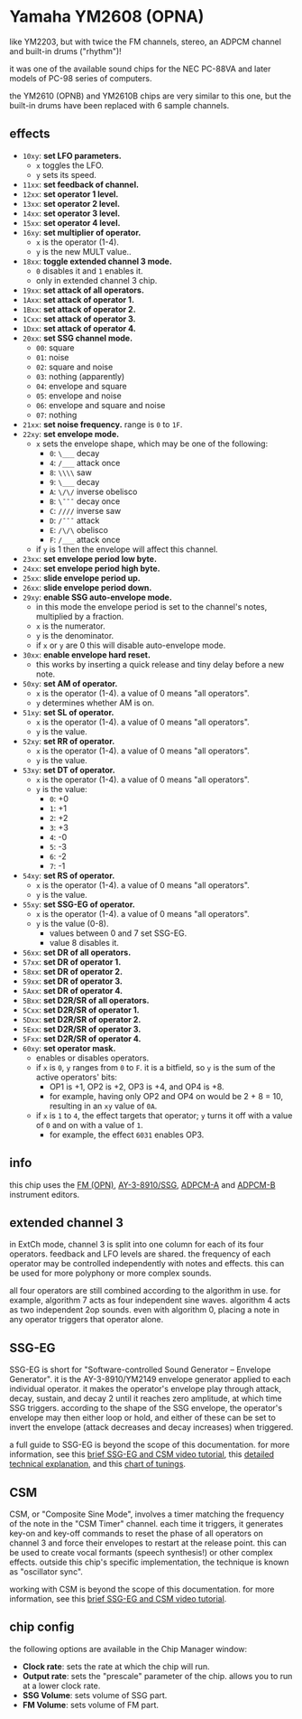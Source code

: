 # Yamaha YM2608 (OPNA)

like YM2203, but with twice the FM channels, stereo, an ADPCM channel and built-in drums ("rhythm")!

it was one of the available sound chips for the NEC PC-88VA and later models of PC-98 series of computers.

the YM2610 (OPNB) and YM2610B chips are very similar to this one, but the built-in drums have been replaced with 6 sample channels.

## effects

- `10xy`: **set LFO parameters.**
  - `x` toggles the LFO.
  - `y` sets its speed.
- `11xx`: **set feedback of channel.**
- `12xx`: **set operator 1 level.**
- `13xx`: **set operator 2 level.**
- `14xx`: **set operator 3 level.**
- `15xx`: **set operator 4 level.**
- `16xy`: **set multiplier of operator.**
  - `x` is the operator (1-4).
  - `y` is the new MULT value..
- `18xx`: **toggle extended channel 3 mode.**
  - `0` disables it and `1` enables it.
  - only in extended channel 3 chip.
- `19xx`: **set attack of all operators.**
- `1Axx`: **set attack of operator 1.**
- `1Bxx`: **set attack of operator 2.**
- `1Cxx`: **set attack of operator 3.**
- `1Dxx`: **set attack of operator 4.**
- `20xx`: **set SSG channel mode.**
  - `00`: square
  - `01`: noise
  - `02`: square and noise
  - `03`: nothing (apparently)
  - `04`: envelope and square
  - `05`: envelope and noise
  - `06`: envelope and square and noise
  - `07`: nothing
- `21xx`: **set noise frequency.** range is `0` to `1F`.
- `22xy`: **set envelope mode.**
  - `x` sets the envelope shape, which may be one of the following:
    - `0`: `\___` decay
    - `4`: `/___` attack once
    - `8`: `\\\\` saw
    - `9`: `\___` decay
    - `A`: `\/\/` inverse obelisco
    - `B`: `\¯¯¯` decay once
    - `C`: `////` inverse saw
    - `D`: `/¯¯¯` attack
    - `E`: `/\/\` obelisco
    - `F`: `/___` attack once
  - if `y` is 1 then the envelope will affect this channel.
- `23xx`: **set envelope period low byte.**
- `24xx`: **set envelope period high byte.**
- `25xx`: **slide envelope period up.**
- `26xx`: **slide envelope period down.**
- `29xy`: **enable SSG auto-envelope mode.**
  - in this mode the envelope period is set to the channel's notes, multiplied by a fraction.
  - `x` is the numerator.
  - `y` is the denominator.
  - if `x` or `y` are 0 this will disable auto-envelope mode.
- `30xx`: **enable envelope hard reset.**
  - this works by inserting a quick release and tiny delay before a new note.
- `50xy`: **set AM of operator.**
  - `x` is the operator (1-4). a value of 0 means "all operators".
  - `y` determines whether AM is on.
- `51xy`: **set SL of operator.**
  - `x` is the operator (1-4). a value of 0 means "all operators".
  - `y` is the value.
- `52xy`: **set RR of operator.**
  - `x` is the operator (1-4). a value of 0 means "all operators".
  - `y` is the value.
- `53xy`: **set DT of operator.**
  - `x` is the operator (1-4). a value of 0 means "all operators".
  - `y` is the value:
    - `0`: +0
    - `1`: +1
    - `2`: +2
    - `3`: +3
    - `4`: -0
    - `5`: -3
    - `6`: -2
    - `7`: -1
- `54xy`: **set RS of operator.**
  - `x` is the operator (1-4). a value of 0 means "all operators".
  - `y` is the value.
- `55xy`: **set SSG-EG of operator.**
  - `x` is the operator (1-4). a value of 0 means "all operators".
  - `y` is the value (0-8).
    - values between 0 and 7 set SSG-EG.
    - value 8 disables it.
- `56xx`: **set DR of all operators.**
- `57xx`: **set DR of operator 1.**
- `58xx`: **set DR of operator 2.**
- `59xx`: **set DR of operator 3.**
- `5Axx`: **set DR of operator 4.**
- `5Bxx`: **set D2R/SR of all operators.**
- `5Cxx`: **set D2R/SR of operator 1.**
- `5Dxx`: **set D2R/SR of operator 2.**
- `5Exx`: **set D2R/SR of operator 3.**
- `5Fxx`: **set D2R/SR of operator 4.**
- `60xy`: **set operator mask.**
  - enables or disables operators.
  - if `x` is `0`, `y` ranges from `0` to `F`. it is a bitfield, so `y` is the sum of the active operators' bits:
    - OP1 is +1, OP2 is +2, OP3 is +4, and OP4 is +8.
    - for example, having only OP2 and OP4 on would be 2 + 8 = 10, resulting in an `xy` value of `0A`.
  - if `x` is `1` to `4`, the effect targets that operator; `y` turns it off with a value of `0` and on with a value of `1`.
    - for example, the effect `6031` enables OP3.
  
## info

this chip uses the [FM (OPN)](../4-instrument/fm-opn.md), [AY-3-8910/SSG](../4-instrument/ay8910.md), [ADPCM-A](../4-instrument/adpcm-a.md) and [ADPCM-B](../4-instrument/adpcm-b.md) instrument editors.

## extended channel 3

in ExtCh mode, channel 3 is split into one column for each of its four operators. feedback and LFO levels are shared. the frequency of each operator may be controlled independently with notes and effects. this can be used for more polyphony or more complex sounds.

all four operators are still combined according to the algorithm in use. for example, algorithm 7 acts as four independent sine waves. algorithm 4 acts as two independent 2op sounds. even with algorithm 0, placing a note in any operator triggers that operator alone.

## SSG-EG

SSG-EG is short for "Software-controlled Sound Generator – Envelope Generator". it is the AY-3-8910/YM2149 envelope generator applied to each individual operator. it makes the operator's envelope play through attack, decay, sustain, and decay 2 until it reaches zero amplitude, at which time SSG triggers. according to the shape of the SSG envelope, the operator's envelope may then either loop or hold, and either of these can be set to invert the envelope (attack decreases and decay increases) when triggered.

a full guide to SSG-EG is beyond the scope of this documentation. for more information, see this [brief SSG-EG and CSM video tutorial](https://www.youtube.com/watch?v=IKOR0TUlnWU), this [detailed technical explanation](https://gendev.spritesmind.net/forum/viewtopic.php?t=386&start=106), and this [chart of tunings](https://docs.google.com/spreadsheets/d/1HGKQ08CnLGAjA1U0StJFldod3FkQ3uq86rYy1VBIuZc/).

## CSM

CSM, or "Composite Sine Mode", involves a timer matching the frequency of the note in the "CSM Timer" channel. each time it triggers, it generates key-on and key-off commands to reset the phase of all operators on channel 3 and force their envelopes to restart at the release point. this can be used to create vocal formants (speech synthesis!) or other complex effects. outside this chip's specific implementation, the technique is known as "oscillator sync".

working with CSM is beyond the scope of this documentation. for more information, see this [brief SSG-EG and CSM video tutorial](https://www.youtube.com/watch?v=IKOR0TUlnWU).

## chip config

the following options are available in the Chip Manager window:

- **Clock rate**: sets the rate at which the chip will run.
- **Output rate**: sets the "prescale" parameter of the chip. allows you to run at a lower clock rate.
- **SSG Volume**: sets volume of SSG part.
- **FM Volume**: sets volume of FM part.

